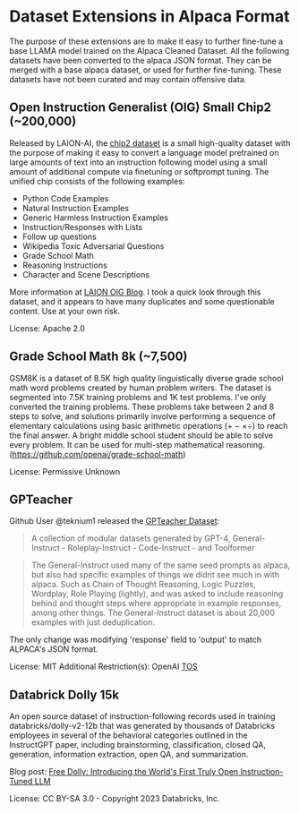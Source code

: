 # Dataset Extensions in Alpaca Format
The purpose of these extensions are to make it easy to further fine-tune a base LLAMA model trained on the Alpaca Cleaned Dataset. All the following datasets have been converted to the alpaca JSON format. They can be merged with a base alpaca dataset, or used for further fine-tuning. These datasets have not been curated and may contain offensive data.

## Open Instruction Generalist (OIG) Small Chip2 (~200,000)
Released by LAION-AI, the [chip2 dataset](https://github.com/LAION-AI/Open-Instruction-Generalist/tree/main/small_instruction_set) is a small high-quality dataset with the purpose of making it easy to convert a language model pretrained on large amounts of text into an instruction following model using a small amount of additional compute via finetuning or softprompt tuning. The unified chip consists of the following examples:
* Python Code Examples
* Natural Instruction Examples
* Generic Harmless Instruction Examples
* Instruction/Responses with Lists
* Follow up questions
* Wikipedia Toxic Adversarial Questions
* Grade School Math
* Reasoning Instructions
* Character and Scene Descriptions

More information at [LAION OIG Blog](https://laion.ai/blog/oig-dataset/). I took a quick look through this dataset, and it appears to have many duplicates and some questionable content. Use at your own risk.

License: Apache 2.0

## Grade School Math 8k (~7,500)
GSM8K is a dataset of 8.5K high quality linguistically diverse grade school math word problems created by human problem writers. The dataset is segmented into 7.5K training problems and 1K test problems. I've only converted the training problems. These problems take between 2 and 8 steps to solve, and solutions primarily involve performing a sequence of elementary calculations using basic arithmetic operations (+ − ×÷) to reach the final answer. A bright middle school student should be able to solve every problem. It can be used for multi-step mathematical reasoning. (https://github.com/openai/grade-school-math)

License: Permissive Unknown

## GPTeacher
Github User @teknium1 released the [GPTeacher Dataset](https://github.com/teknium1/GPTeacher):
> A collection of modular datasets generated by GPT-4, General-Instruct - Roleplay-Instruct - Code-Instruct - and Toolformer

>The General-Instruct used many of the same seed prompts as alpaca, but also had specific examples of things we didnt see much in with alpaca. Such as Chain of Thought Reasoning, Logic Puzzles, Wordplay, Role Playing (lightly), and was asked to include reasoning behind and thought steps where appropriate in example responses, among other things. The General-Instruct dataset is about 20,000 examples with just deduplication.

The only change was modifying 'response' field to 'output' to match ALPACA's JSON format.

License: MIT
Additional Restriction(s): OpenAI [TOS](https://openai.com/policies/terms-of-use)

## Databrick Dolly 15k

An open source dataset of instruction-following records used in training databricks/dolly-v2-12b that was generated by thousands of Databricks employees in several of the behavioral categories outlined in the InstructGPT paper, including brainstorming, classification, closed QA, generation, information extraction, open QA, and summarization.

Blog post: [Free Dolly: Introducing the World's First Truly Open Instruction-Tuned LLM](https://www.databricks.com/blog/2023/04/12/dolly-first-open-commercially-viable-instruction-tuned-llm)

License: CC BY-SA 3.0 - Copyright 2023 Databricks, Inc.